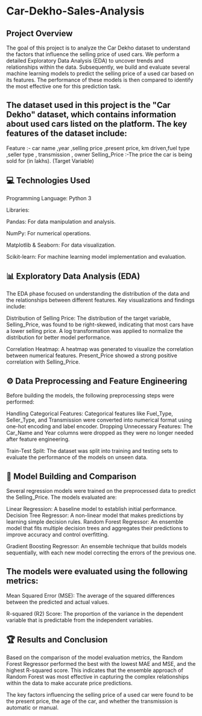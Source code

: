 # Car-Dekho-Sales-Analysis

## Project Overview

The goal of this project is to analyze the Car Dekho dataset to understand the factors that influence the selling price of used cars. We perform a detailed Exploratory Data Analysis (EDA) to uncover trends and relationships within the data. Subsequently, we build and evaluate several machine learning models to predict the selling price of a used car based on its features. The performance of these models is then compared to identify the most effective one for this prediction task.

## The dataset used in this project is the "Car Dekho" dataset, which contains information about used cars listed on the platform. The key features of the dataset include:

Feature :- car name ,year ,selling price ,present price, km driven,fuel type ,seller type , transmission ,  owner 
Selling_Price :-The price the car is being sold for (in lakhs). (Target Variable)

## 💻 Technologies Used
Programming Language: Python 3

Libraries:

Pandas: For data manipulation and analysis.

NumPy: For numerical operations.

Matplotlib & Seaborn: For data visualization.

Scikit-learn: For machine learning model implementation and evaluation.

## 📊 Exploratory Data Analysis (EDA)
The EDA phase focused on understanding the distribution of the data and the relationships between different features. Key visualizations and findings include:

Distribution of Selling Price: The distribution of the target variable, Selling_Price, was found to be right-skewed, indicating that most cars have a lower selling price. A log transformation was applied to normalize the distribution for better model performance.

Correlation Heatmap: A heatmap was generated to visualize the correlation between numerical features. Present_Price showed a strong positive correlation with Selling_Price.

## ⚙️ Data Preprocessing and Feature Engineering
Before building the models, the following preprocessing steps were performed:

Handling Categorical Features: Categorical features like Fuel_Type, Seller_Type, and Transmission were converted into numerical format using one-hot encoding and label encoder.
Dropping Unnecessary Features: The Car_Name and Year columns were dropped as they were no longer needed after feature engineering.

Train-Test Split: The dataset was split into training and testing sets to evaluate the performance of the models on unseen data.

## 🤖 Model Building and Comparison
Several regression models were trained on the preprocessed data to predict the Selling_Price. The models evaluated are:

Linear Regression: A baseline model to establish initial performance.
Decision Tree Regressor: A non-linear model that makes predictions by learning simple decision rules.
Random Forest Regressor: An ensemble model that fits multiple decision trees and aggregates their predictions to improve accuracy and control overfitting.

Gradient Boosting Regressor: An ensemble technique that builds models sequentially, with each new model correcting the errors of the previous one.

## The models were evaluated using the following metrics:

Mean Squared Error (MSE): The average of the squared differences between the predicted and actual values.

R-squared (R2) Score: The proportion of the variance in the dependent variable that is predictable from the independent variables.

## 🏆 Results and Conclusion
Based on the comparison of the model evaluation metrics, the Random Forest Regressor performed the best with the lowest MAE and MSE, and the highest R-squared score. This indicates that the ensemble approach of Random Forest was most effective in capturing the complex relationships within the data to make accurate price predictions.

The key factors influencing the selling price of a used car were found to be the present price, the age of the car, and whether the transmission is automatic or manual.
